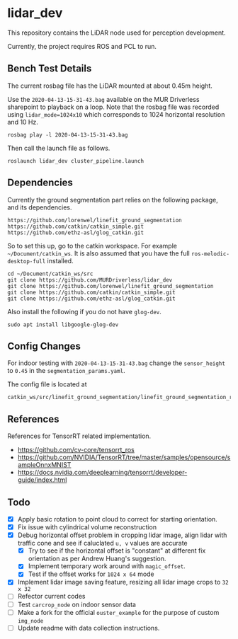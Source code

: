 # lidar_dev

This repository contains the LiDAR node used for perception development.

Currently, the project requires ROS and PCL to run.

## Bench Test Details

The current rosbag file has the LiDAR mounted at about 0.45m height.

Use the `2020-04-13-15-31-43.bag` available on the MUR Driverless sharepoint to playback on a loop. Note that the rosbag file was recorded using `lidar_mode=1024x10` which corresponds to 1024 horizontal resolution and 10 Hz.

```
rosbag play -l 2020-04-13-15-31-43.bag
```

Then call the launch file as follows.

```
roslaunch lidar_dev cluster_pipeline.launch
```

## Dependencies

Currently the ground segmentation part relies on the following package, and its dependencies.

```
https://github.com/lorenwel/linefit_ground_segmentation
https://github.com/catkin/catkin_simple.git
https://github.com/ethz-asl/glog_catkin.git
```

So to set this up, go to the catkin workspace. For example `~/Document/catkin_ws`. It is also assumed that you have the full `ros-melodic-desktop-full` installed.

```
cd ~/Document/catkin_ws/src
git clone https://github.com/MURDriverless/lidar_dev
git clone https://github.com/lorenwel/linefit_ground_segmentation
git clone https://github.com/catkin/catkin_simple.git
git clone https://github.com/ethz-asl/glog_catkin.git
```

Also install the following if you do not have `glog-dev`.

```
sudo apt install libgoogle-glog-dev
```

## Config Changes

For indoor testing with `2020-04-13-15-31-43.bag` change the `sensor_height` to `0.45` in the `segmentation_params.yaml`.

The config file is located at

```
catkin_ws/src/linefit_ground_segmentation/linefit_ground_segmentation_ros/launch/segmentation_params.yaml
```

## References

References for TensorRT related implementation.
* https://github.com/cv-core/tensorrt_ros
* https://github.com/NVIDIA/TensorRT/tree/master/samples/opensource/sampleOnnxMNIST
* https://docs.nvidia.com/deeplearning/tensorrt/developer-guide/index.html

## Todo

- [x] Apply basic rotation to point cloud to correct for starting orientation.
- [x] Fix issue with cylindrical volume reconstruction
- [x] Debug horizontal offset problem in cropping lidar image, align lidar with traffic cone and see if caluclated `u, v` values are accurate
  - [x] Try to see if the horizontal offset is "constant" at different fix orientation as per Andrew Huang's suggestion.
  - [x] Implement temporary work around with `magic_offset`.
  - [x] Test if the offset works for `1024 x 64` mode
- [x] Implement lidar image saving feature, resizing all lidar image crops to `32 x 32`
- [ ] Refector current codes
- [ ] Test `carcrop_node` on indoor sensor data
- [ ] Make a fork for the official `ouster_example` for the purpose of custom `img_node`
- [ ] Update readme with data collection instructions.